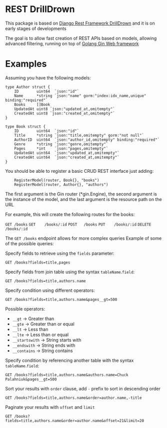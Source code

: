 # REST DrillDrown

This package is based on [Django Rest Framework DrillDrown](https://github.com/clearcare/django-rest-framework-drilldown) and it is on early stages of developments

The goal is to allow fast creation of REST APIs based on models, allowing advanced filtering, running on top of [Golang Gin Web framework](https://gin-gonic.com/)


# Examples

Assuming you have the following models:

```
type Author struct {
	ID        uint64  `json:"id"`
	Name      *string `json:"name" gorm:"index:idx_name,unique" binding:"required"`
	Books     []Book
	UpdatedAt uint8 `json:"updated_at,omitempty"`
	CreatedAt uint8 `json:"created_at,omitempty"`
}

type Book struct {
	ID        uint64  `json:"id"`
	Title     *string `json:"title,omitempty" gorm:"not null"`
	AuthorID  uint64  `json:"author_id,omitempty" binding:"required"`
	Genre     *string `json:"genre,omitempty"`
	Pages     *int    `json:"pages,omitempty"`
	UpdatedAt uint64  `json:"updated_at,omitempty"`
	CreatedAt uint64  `json:"created_at,omitempty"`
}
```

You should be able to register a basic CRUD REST interface just adding:
```
	RegisterModel(router, Book{}, "books")
	RegisterModel(router, Author{}, "authors")
```
The first argument is the Gin router (*gin.Engine), the second argument is the instance of the model, and the last argument is the resource path on the URL

For example, this will create the following routes for the books:

`GET /books`
`GET    /books/:id`
`POST   /books`
`PUT    /books/:id`
`DELETE /books/:id`

The `GET /books` endpoint allows for more complex queries
Example of some of the possible queries:

Specify fields to retrieve using the `fields` parameter:
```
GET /books?fields=title,pages
```

Specify fields from join table using the syntax `tableName`.`field`:
```
GET /books?fields=title,authors.name
```


Specify condition using different operators:
```
GET /books?fields=title,authors.name&pages__gt=500
```

Possible operators:
* `__gt` -> Greater than
* `__gte` -> Greater than or equal
* `__lt` -> Less than
* `__lte` -> Less than or equal
* `__startswith` -> String starts with
* `__endswith` -> String ends with
* `__contains` -> String contains

Specify condition by referencing another table with the syntax `tableName`.`field`:
```
GET /books?fields=title,authors.name&authors.name=Chuck Palahniuk&pages__gt=500
```

Sort your results with `order` clause, add `-` prefix to sort in descending order
```
GET /books?fields=title,authors.name&order=author.name,-title
```

Paginate your results with `offset` and `limit`
```
GET /books?fields=title,authors.name&order=author.name&offset=21&limit=20
```
